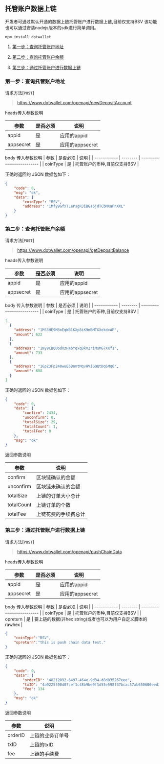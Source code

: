## 托管账户数据上链

开发者可通过默认开通的数据上链托管账户进行数据上链,目前仅支持BSV
该功能也可以通过安装nodejs版本的sdk进行简单调用。
```
npm install dotwallet
```

1. [第一步：查询托管账户地址](#第一步：查询托管账户地址)

2. [第二步：查询托管账户余额](#第二步：查询托管账户余额)

3. [第三步：通过托管账户进行数据上链](#第三步：通过托管账户进行数据上链)

### 第一步：查询托管账户地址

请求方法[`POST`]

> https://www.dotwallet.com/openapi/newDepositAccount

heads传入参数说明

| 参数         | 是否必须 | 说明                       |
| ------------ | -------- | -------------------------- |
| appid       | 是       | 应用的appid        |
| appsecret | 是       | 应用的appsecret |

body 传入参数说明
| 参数         | 是否必须 | 说明                       |
| ------------ | -------- | -------------------------- |
| coinType       | 是       | 托管账户的币种,目前仅支持BSV        |

正确时返回的 JSON 数据包如下：

```json
{
    "code": 0,
    "msg": "ok",
    "data": {
        "coinType": "BSV",
        "address": "1Mfy9GfxTLePsgRJiBGa6jdTCbMXaPnXXL"
    }
}
```


### 第二步：查询托管账户余额

请求方法[`POST`]

> https://www.dotwallet.com/openapi/getDepositBalance

heads传入参数说明

| 参数         | 是否必须 | 说明                       |
| ------------ | -------- | -------------------------- |
| appid       | 是       | 应用的appid        |
| appsecret | 是       | 应用的appsecret |

body 传入参数说明
| 参数         | 是否必须 | 说明                       |
| ------------ | -------- | -------------------------- |
| coinType       | 是       | 托管账户的币种,目前仅支持BSV        |

```json
[
  {
    "address": "1MS3HE9M3oEqW81KXp8iK9nBMTGXekdxAP",
    "amount": 622
  },
  {
    "address": "1Ny9CBQUodXzHabYqxqDkV2riMsMG7XXf1",
    "amount": 733
  },
  {
    "address": "1GpZ3Fp248wuE6BnmtMqvHViGQQtDq6Mq6",
    "amount": 688
  }
]
```

正确时返回的 JSON 数据包如下：

```json
{
    "code": 0,
    "data": {
        "confirm": 2434,
        "unconfirm": 0,
        "totalSize": 29,
        "totalCount": 1,
        "totalFee": 0
    },
    "msg": "ok"
}
```

返回参数说明

| 参数     | 说明             |
| -------- | ---------------- |
| confirm | 区块链确认的金额 |
| unconfirm | 区块链未确认的金额     |
| totalSize | 上链的订单大小总计     |
| totalCount | 上链订单的个数     |
| totalFee | 上链花费的手续费总计     |

### 第三步：通过托管账户进行数据上链

请求方法[`POST`]

> https://www.dotwallet.com/openapi/pushChainData

heads传入参数说明

| 参数         | 是否必须 | 说明                       |
| ------------ | -------- | -------------------------- |
| appid       | 是       | 应用的appid        |
| appsecret | 是       | 应用的appsecret |

body 传入参数说明
| 参数         | 是否必须 | 说明                       |
| ------------ | -------- | -------------------------- |
| coinType       | 是       | 托管账户的币种,目前仅支持BSV        |
| opreturn       | 是       | 要上链的数据(非hex string)或者也可以为用户自定义脚本的rawhex       |

```json
{
	"coinType":"BSV", 
	"opreturn":"this is push chain data test."
}
```

正确时返回的 JSON 数据包如下：

```json
{
    "code": 0,
    "data": {
        "orderID": "48212092-6497-464e-9d34-d8d835267eee",
        "txID": "4a0225f00d07cef1c48b9be9f1d55e598f37bcac57ab650606eed39829fea3a1",
        "fee": 134
    },
    "msg": "ok"
}
```

返回参数说明

| 参数     | 说明             |
| -------- | ---------------- |
| orderID | 上链的业务订单号 |
| txID | 上链的txID     |
| fee | 上链的手续费     |

